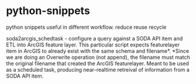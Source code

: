 # python-snippets
python snippets useful in different workflow. reduce reuse recycle

soda2arcgis_schedtask - configure a query against a SODA API item and ETL into ArcGIS feature layer. This particular script expects featurelayer item in ArcGIS to already exist with the same schema and filename*. *Since we are doing an Overwrite operation (not append), the filename must match the original filename that created the ArcGIS featurelayer. Meant to be used as a scheduled task, producing near-realtime retreival of information from a SODA API item.  
